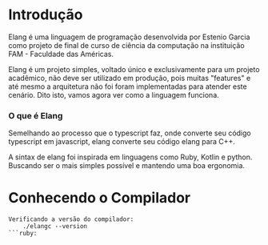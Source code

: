 # Introdução

Elang é uma linguagem de programação desenvolvida por Estenio Garcia como projeto de final de curso de ciência da computação na instituição FAM - Faculdade das Américas. 

Elang é um projeto simples, voltado único e exclusivamente para um projeto acadêmico, não deve ser utilizado em produção, pois muitas "features" e até mesmo a arquitetura não foi foram implementadas para atender este cenário. Dito isto, vamos agora ver como a linguagem funciona.

### O que é Elang

Semelhando ao processo que o typescript faz, onde converte seu código typescript em javascript, elang converte seu código elang para C++.

A sintax de elang foi inspirada em linguagens como Ruby, Kotlin e python. Buscando ser o mais simples possível e mantendo uma boa ergonomia.


# Conhecendo o Compilador

```
Verificando a versão do compilador:
	./elangc --version
```ruby:
